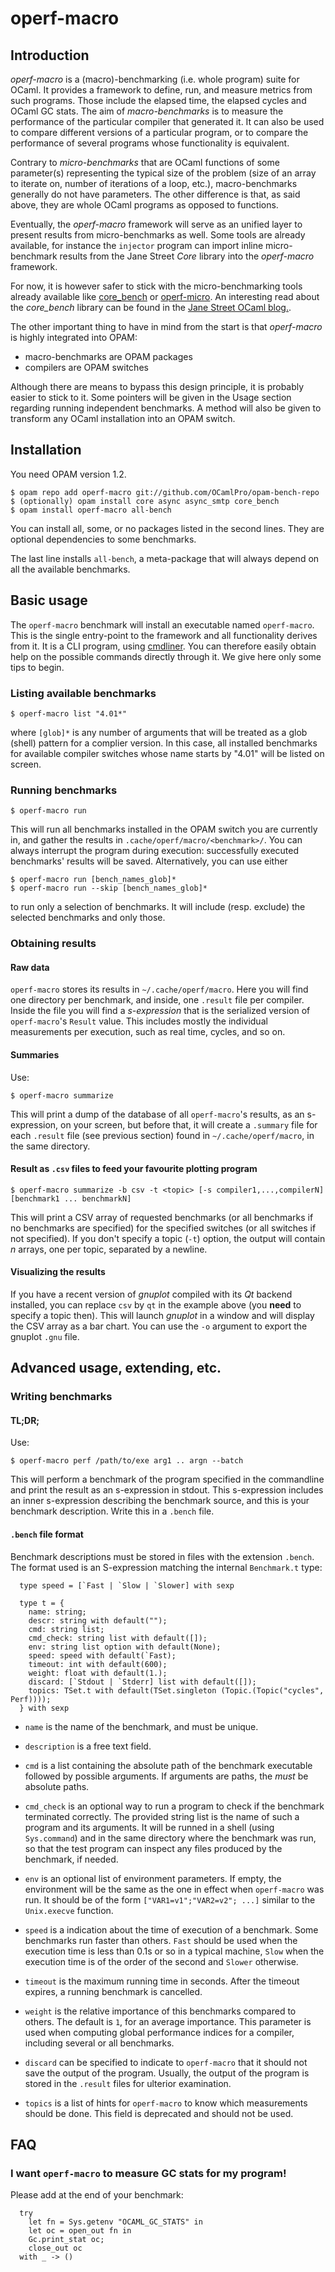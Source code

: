 # operf-macro

## Introduction

*operf-macro* is a (macro)-benchmarking (i.e. whole program) suite for
OCaml. It provides a framework to define, run, and measure metrics
from such programs. Those include the elapsed time, the elapsed cycles
and OCaml GC stats. The aim of *macro-benchmarks* is to measure the
performance of the particular compiler that generated it. It can also
be used to compare different versions of a particular program, or
to compare the performance of several programs whose functionality is
equivalent.

Contrary to *micro-benchmarks* that are OCaml functions of some
parameter(s) representing the typical size of the problem (size of an
array to iterate on, number of iterations of a loop, etc.),
macro-benchmarks generally do not have parameters. The other
difference is that, as said above, they are whole OCaml programs as
opposed to functions.

Eventually, the *operf-macro* framework will serve as an unified
layer to present results from micro-benchmarks as well. Some tools
are already available, for instance the `injector` program can import
inline micro-benchmark results from the Jane Street *Core* library
into the *operf-macro* framework.

For now, it is however safer to stick with the micro-benchmarking
tools already available like
[core_bench](http://github.com/janestreet/core_bench) or
[operf-micro](http://github.com/OCamlPro/operf-micro). An interesting
read about the *core_bench* library can be found in the [Jane Street
OCaml
blog.](https://blogs.janestreet.com/core_bench-micro-benchmarking-for-ocaml/).

The other important thing to have in mind from the start is that
*operf-macro* is highly integrated into OPAM:

* macro-benchmarks are OPAM packages
* compilers are OPAM switches

Although there are means to bypass this design principle, it is probably
easier to stick to it. Some pointers will be given in the Usage
section regarding running independent benchmarks. A method will also
be given to transform any OCaml installation into an OPAM switch.

## Installation

You need OPAM version 1.2.

```
$ opam repo add operf-macro git://github.com/OCamlPro/opam-bench-repo
$ (optionally) opam install core async async_smtp core_bench
$ opam install operf-macro all-bench
```

You can install all, some, or no packages listed in the second
lines. They are optional dependencies to some benchmarks.

The last line installs `all-bench`, a meta-package that will always
depend on all the available benchmarks.

## Basic usage

The `operf-macro` benchmark will install an executable named
`operf-macro`. This is the single entry-point to the framework and all
functionality derives from it. It is a CLI program, using
[cmdliner](http://erratique.ch/software/cmdliner). You can therefore
easily obtain help on the possible commands directly through it. We
give here only some tips to begin.

### Listing available benchmarks

```
$ operf-macro list "4.01*"
```

where `[glob]*` is any number of arguments that will be treated as a
glob (shell) pattern for a complier version. In this case, all
installed benchmarks for available compiler switches whose name starts
by "4.01" will be listed on screen.

### Running benchmarks

```
$ operf-macro run
```

This will run all benchmarks installed in the OPAM switch you are
currently in, and gather the results in
`.cache/operf/macro/<benchmark>/`. You can always interrupt the
program during execution: successfully executed benchmarks' results
will be saved. Alternatively, you can use either

```
$ operf-macro run [bench_names_glob]*
$ operf-macro run --skip [bench_names_glob]*
```

to run only a selection of benchmarks. It will include (resp. exclude)
the selected benchmarks and only those.

### Obtaining results

#### Raw data

`operf-macro` stores its results in `~/.cache/operf/macro`. Here you will
find one directory per benchmark, and inside, one `.result` file per
compiler. Inside the file you will find a *s-expression* that is the
serialized version of `operf-macro`'s `Result` value. This includes mostly
the individual measurements per execution, such as real time, cycles,
and so on.

#### Summaries

Use:

```
$ operf-macro summarize
```

This will print a dump of the database of all `operf-macro`'s results, as
an s-expression, on your screen, but before that, it will create a
`.summary` file for each `.result` file (see previous section) found
in `~/.cache/operf/macro`, in the same directory.

#### Result as `.csv` files to feed your favourite plotting program

```
$ operf-macro summarize -b csv -t <topic> [-s compiler1,...,compilerN] [benchmark1 ... benchmarkN]
```

This will print a CSV array of requested benchmarks (or all benchmarks
if no benchmarks are specified) for the specified switches (or all
switches if not specified). If you don't specify a topic (`-t`)
option, the output will contain *n* arrays, one per topic, separated
by a newline.

#### Visualizing the results

If you have a recent version of *gnuplot* compiled with its *Qt*
backend installed, you can replace `csv` by `qt` in the example above
(you **need** to specify a topic then). This will launch *gnuplot* in
a window and will display the CSV array as a bar chart. You can use
the `-o` argument to export the gnuplot `.gnu` file.

## Advanced usage, extending, etc.

### Writing benchmarks

#### TL;DR;

Use:

```
$ operf-macro perf /path/to/exe arg1 .. argn --batch
```

This will perform a benchmark of the program specified in the
commandline and print the result as an s-expression in stdout. This
s-expression includes an inner s-expression describing the benchmark
source, and this is your benchmark description. Write this in a
`.bench` file.

#### `.bench` file format

Benchmark descriptions must be stored in files with the extension
`.bench`. The format used is an S-expression matching the internal `Benchmark.t` type:

```
  type speed = [`Fast | `Slow | `Slower] with sexp

  type t = {
    name: string;
    descr: string with default("");
    cmd: string list;
    cmd_check: string list with default([]);
    env: string list option with default(None);
    speed: speed with default(`Fast);
    timeout: int with default(600);
    weight: float with default(1.);
    discard: [`Stdout | `Stderr] list with default([]);
    topics: TSet.t with default(TSet.singleton (Topic.(Topic("cycles", Perf))));
  } with sexp
```

- `name` is the name of the benchmark, and must be unique.
- `description` is a free text field.

- `cmd` is a list containing the absolute path of the benchmark
  executable followed by possible arguments. If arguments are paths,
  the *must* be absolute paths.

- `cmd_check` is an optional way to run a program to check if the
  benchmark terminated correctly. The provided string list is the name
  of such a program and its arguments. It will be runned in a shell
  (using `Sys.command`) and in the same directory where the benchmark
  was run, so that the test program can inspect any files produced by
  the benchmark, if needed.

- `env` is an optional list of environment parameters. If empty, the
  environment will be the same as the one in effect when `operf-macro`
  was run. It should be of the form `["VAR1=v1";"VAR2=v2"; ...]`
  similar to the `Unix.execve` function.

- `speed` is a indication about the time of execution of a
  benchmark. Some benchmarks run faster than others. `Fast` should be
  used when the execution time is less than 0.1s or so in a typical
  machine, `Slow` when the execution time is of the order of the
  second and `Slower` otherwise.

- `timeout` is the maximum running time in seconds. After the timeout
  expires, a running benchmark is cancelled.

- `weight` is the relative importance of this benchmarks compared to
  others. The default is `1`, for an average importance. This
  parameter is used when computing global performance indices for a
  compiler, including several or all benchmarks.

- `discard` can be specified to indicate to `operf-macro` that it should
  not save the output of the program. Usually, the output of the
  program is stored in the `.result` files for ulterior examination.

- `topics` is a list of hints for `operf-macro` to know which
  measurements should be done. This field is deprecated and should not
  be used.

## FAQ

### I want `operf-macro` to measure GC stats for my program!

Please add at the end of your benchmark:

```
  try
    let fn = Sys.getenv "OCAML_GC_STATS" in
    let oc = open_out fn in
    Gc.print_stat oc;
    close_out oc
  with _ -> ()
```
